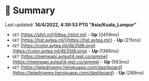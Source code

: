 # 📖 Summary
Last updated: **14/4/2022, 4:39:53 PTG "Asia/Kuala_Lumpur"**

- `GET` [https://shrt.ml](https://shrt.ml) - **Up** (2459ms)
- `GET` [https://hst.aytea.ml/](https://hst.aytea.ml/) - **Up** (215ms)
- `GET` [https://color.aytea.ml/4b31d6.png](https://color.aytea.ml/4b31d6.png) - **Up** (1366ms)
- `GET` [https://memeapi.aytea14.repl.co/gimme](https://memeapi.aytea14.repl.co/gimme) - **Up** (563ms)
- `GET` [https://teledrivemy.herokuapp.com/dashboard](https://teledrivemy.herokuapp.com/dashboard) - **Up** (289ms)
